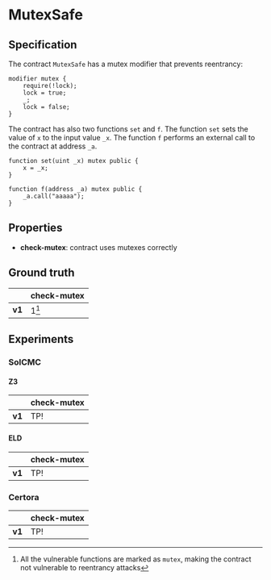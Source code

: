 # MutexSafe

## Specification
The contract `MutexSafe` has a mutex modifier that prevents reentrancy:
```
modifier mutex {
    require(!lock);
    lock = true;
    _;
    lock = false;
}
```
The contract has also two functions `set` and `f`. The function `set` sets the value of `x` to the input value `_x`. The function `f` performs an external call to the contract at address `_a`.
```
function set(uint _x) mutex public {
    x = _x;
}

function f(address _a) mutex public {
    _a.call("aaaaa");
}
```

## Properties
- **check-mutex**: contract uses mutexes correctly

## Ground truth
|        | check-mutex |
|--------|-------------|
| **v1** | 1[^1]       |
 
[^1]: All the vulnerable functions are marked as `mutex`, making the contract not vulnerable to reentrancy attacks 

## Experiments
### SolCMC
#### Z3
|        | check-mutex |
|--------|-------------|
| **v1** | TP!         |
 

#### ELD
|        | check-mutex |
|--------|-------------|
| **v1** | TP!         |
 


### Certora
|        | check-mutex |
|--------|-------------|
| **v1** | TP!         |
 

